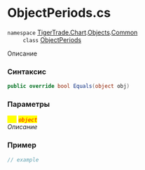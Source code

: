 
# ObjectPeriods.cs
`namespace` [TigerTrade.Chart](../../../../../TigerTrade.Chart.md).[Objects](../../../../../TigerTrade.Chart/Objects.md).[Common](../../../../../TigerTrade.Chart/Objects/Common.md)  
&nbsp;&nbsp;&nbsp;&nbsp;&nbsp;&nbsp;&nbsp;&nbsp;&nbsp;`class` [ObjectPeriods](../../ObjectPeriods.cs.md)

Описание

### Синтаксис
```csharp
public override bool Equals(object obj)
```
### Параметры  
<mark style="color:yellow;">`obj`</mark> <mark style="color:red;">*`object`*</mark>  
 *Описание*  
  


### Пример  
```csharp
// example
```
                    
                    